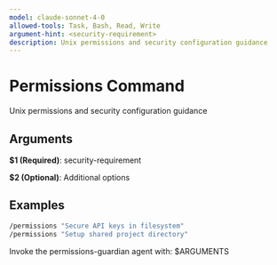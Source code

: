 ```yaml
---
model: claude-sonnet-4-0
allowed-tools: Task, Bash, Read, Write
argument-hint: <security-requirement>
description: Unix permissions and security configuration guidance
---
```


# Permissions Command

Unix permissions and security configuration guidance

## Arguments

**$1 (Required)**: security-requirement

**$2 (Optional)**: Additional options

## Examples

```bash
/permissions "Secure API keys in filesystem"
/permissions "Setup shared project directory"
```

Invoke the permissions-guardian agent with: $ARGUMENTS
